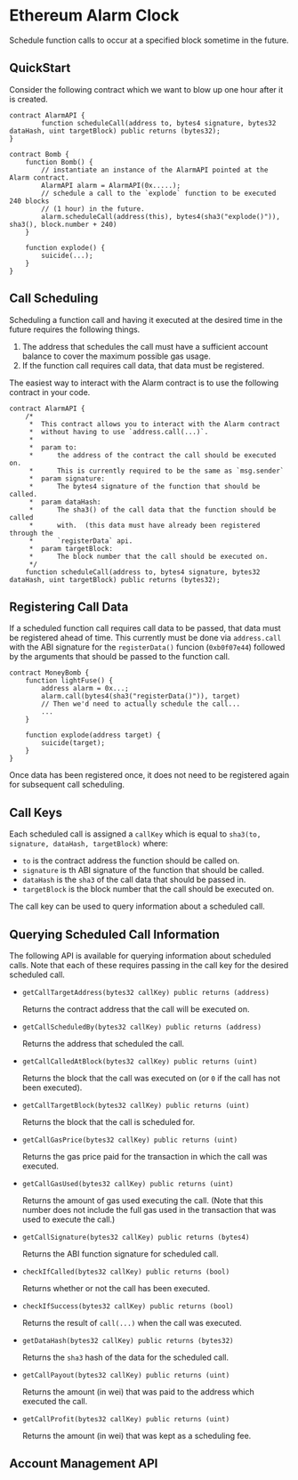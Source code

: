 # Ethereum Alarm Clock

Schedule function calls to occur at a specified block sometime in the future.

## QuickStart

Consider the following contract which we want to blow up one hour after it is
created.


```
contract AlarmAPI {
        function scheduleCall(address to, bytes4 signature, bytes32 dataHash, uint targetBlock) public returns (bytes32);
}

contract Bomb {
    function Bomb() {
        // instantiate an instance of the AlarmAPI pointed at the Alarm contract.
        AlarmAPI alarm = AlarmAPI(0x.....);
        // schedule a call to the `explode` function to be executed 240 blocks
        // (1 hour) in the future.
        alarm.scheduleCall(address(this), bytes4(sha3("explode()")), sha3(), block.number + 240)
    }

    function explode() {
        suicide(...);
    }
}
```

## Call Scheduling

Scheduling a function call and having it executed at the desired time in the
future requires the following things.

1. The address that schedules the call must have a sufficient account balance
   to cover the maximum possible gas usage.
2. If the function call requires call data, that data must be registered.

The easiest way to interact with the Alarm contract is to use the following
contract in your code.

```
contract AlarmAPI {
    /*
     *  This contract allows you to interact with the Alarm contract
     *  without having to use `address.call(...)`.
     *
     *  param to:
     *      the address of the contract the call should be executed on.
     *      This is currently required to be the same as `msg.sender`
     *  param signature:
     *      The bytes4 signature of the function that should be called.
     *  param dataHash:
     *      The sha3() of the call data that the function should be called
     *      with.  (this data must have already been registered through the
     *      `registerData` api.
     *  param targetBlock:
     *      The block number that the call should be executed on.
     */
    function scheduleCall(address to, bytes4 signature, bytes32 dataHash, uint targetBlock) public returns (bytes32);
```

## Registering Call Data

If a scheduled function call requires call data to be passed, that data must be
registered ahead of time.  This currently must be done via `address.call` with
the ABI signature for the `registerData()` funcion (`0xb0f07e44`) followed by
the arguments that should be passed to the function call.

```
contract MoneyBomb {
    function lightFuse() {
        address alarm = 0x...;
        alarm.call(bytes4(sha3("registerData()")), target)
        // Then we'd need to actually schedule the call...
        ...
    }

    function explode(address target) {
        suicide(target);
    }
}
```

Once data has been registered once, it does not need to be registered again for
subsequent call scheduling.


## Call Keys

Each scheduled call is assigned a `callKey` which is equal to 
`sha3(to, signature, dataHash, targetBlock)` where:

- `to` is the contract address the function should be called on.
- `signature` is th ABI signature of the function that should be called.
- `dataHash` is the `sha3` of the call data that should be passed in.
- `targetBlock` is the block number that the call should be executed on.

The call key can be used to query information about a scheduled call.


## Querying Scheduled Call Information

The following API is available for querying information about scheduled calls.
Note that each of these requires passing in the call key for the desired
scheduled call.

- `getCallTargetAddress(bytes32 callKey) public returns (address)`

    Returns the contract address that the call will be executed on.

- `getCallScheduledBy(bytes32 callKey) public returns (address)`

    Returns the address that scheduled the call.

- `getCallCalledAtBlock(bytes32 callKey) public returns (uint)`

    Returns the block that the call was executed on (or `0` if the call has not been executed).

- `getCallTargetBlock(bytes32 callKey) public returns (uint)`

    Returns the block that the call is scheduled for.

- `getCallGasPrice(bytes32 callKey) public returns (uint)`

    Returns the gas price paid for the transaction in which the call was executed.

- `getCallGasUsed(bytes32 callKey) public returns (uint)`

    Returns the amount of gas used executing the call.  (Note that this number
    does not include the full gas used in the transaction that was used to
    execute the call.)

- `getCallSignature(bytes32 callKey) public returns (bytes4)`

    Returns the ABI function signature for scheduled call.

- `checkIfCalled(bytes32 callKey) public returns (bool)`

    Returns whether or not the call has been executed.

- `checkIfSuccess(bytes32 callKey) public returns (bool)`

    Returns the result of `call(...)` when the call was executed.

- `getDataHash(bytes32 callKey) public returns (bytes32)`

    Returns the `sha3` hash of the data for the scheduled call.

- `getCallPayout(bytes32 callKey) public returns (uint)`

    Returns the amount (in wei) that was paid to the address which executed the call.

- `getCallProfit(bytes32 callKey) public returns (uint)`

    Returns the amount (in wei) that was kept as a scheduling fee.


## Account Management API


